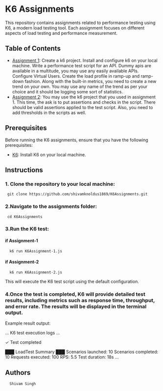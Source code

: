 # K6 Assignments

This repository contains assignments related to performance testing using K6, a modern load testing tool. Each assignment focuses on different aspects of load testing and performance measurement.

## Table of Contents

- [Assignment 1](./K6Assignment-1.js):     Create a k6 project.
    Install and configure k6 on your local machine.
    Write a performance test script for an API. Dummy apis are available in a multitude, you may use any easily available APIs.
    Configure Virtual Users.
    Create the load profile in ramp-up and ramp-down fashion.
    Along with the built-in metrics, you need to create a new trend on your own. You may use any name of the trend as per your choice and it should be logging some sort of statistics.
- [Assignment 2](./K6Assignment-2.js):     You may use the k6 project that you used in assignment 1.
    This time, the ask is to put assertions and checks in the script.
    There should be valid assertions applied to the test script.
    Also, you need to add thresholds in the scripts as well.

## Prerequisites

Before running the K6 assignments, ensure that you have the following prerequisites:

- [K6](https://k6.io/docs/getting-started/installation/): Install K6 on your local machine.

## Instructions

### 1. Clone the repository to your local machine:

     git clone https://github.com/shivamknoldus1869/K6Assignments.git

### 2.Navigate to the assignments folder:

     cd K6Assignments

### 3.Run the K6 test:
  #### if Assignment-1
      k6 run K6Assignment-1.js
  #### if Assignment-2
      k6 run K6Assignment-2.js
  This will execute the K6 test script using the default configuration.
 ### 4.Once the test is completed, K6 will provide detailed test results, including metrics such as response time, throughput, and error rate. The results will be displayed in the terminal output.
Example result output:

... K6 test execution logs ...

✓ Test completed

███ LoadTest Summary ███
  Scenarios launched: 10
  Scenarios completed: 10
  Requests executed: 100
  RPS: 5.5
  Test duration: 18s
  ...
 ## Authors

      Shivam Singh
